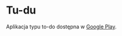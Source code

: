 
# Tu-du

Aplikacja typu to-do dostępna w [Google Play](https://play.google.com/store/apps/details?id=pl.michalsmolarek.todoey).
